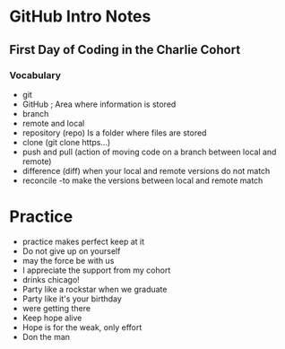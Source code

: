 # GitHub Intro Notes
## First Day of Coding in the Charlie Cohort
### Vocabulary
- git
- GitHub ; Area where information is stored
- branch
- remote and local
- repository (repo) Is a folder where files are stored
- clone (git clone https...)
- push and pull (action of moving code on a branch between local and remote)
- difference (diff) when your local and remote versions do not match
- reconcile -to make the versions between local and remote match
# Practice
- practice makes perfect keep at it
- Do not give up on yourself
- may the force be with us
- I appreciate the support from my cohort
- drinks chicago!
- Party like a rockstar when we graduate
- Party like it's your birthday
- were getting there
- Keep hope alive
- Hope is for the weak, only effort
- Don the man
